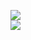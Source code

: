 [![](https://img.shields.io/badge/Made%20With-Github%20Spray-lightgrey.svg?style=for-the-badge&logo=github)](https://github.com/Annihil/github-spray#18900)  
[![](https://i.imgur.com/2DrTn0Z.gif)](https://github.com/Annihil/github-spray)